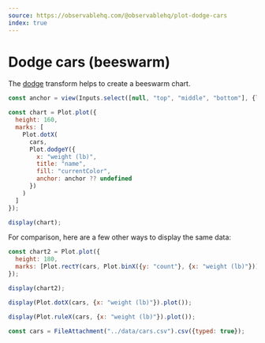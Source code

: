 ```yaml
---
source: https://observablehq.com/@observablehq/plot-dodge-cars
index: true
---
```


# Dodge cars (beeswarm)

The [dodge](https://observablehq.com/plot/transforms/dodge) transform helps to create a beeswarm chart.

```js
const anchor = view(Inputs.select([null, "top", "middle", "bottom"], {label: "anchor"}));
```

```js echo
const chart = Plot.plot({
  height: 160,
  marks: [
    Plot.dotX(
      cars,
      Plot.dodgeY({
        x: "weight (lb)",
        title: "name",
        fill: "currentColor",
        anchor: anchor ?? undefined
      })
    )
  ]
});

display(chart);
```

For comparison, here are a few other ways to display the same data:

```js echo
const chart2 = Plot.plot({
  height: 180,
  marks: [Plot.rectY(cars, Plot.binX({y: "count"}, {x: "weight (lb)"})), Plot.ruleY([0])]
});

display(chart2);
```

```js echo
display(Plot.dotX(cars, {x: "weight (lb)"}).plot());
```

```js echo
display(Plot.ruleX(cars, {x: "weight (lb)"}).plot());
```

```js echo
const cars = FileAttachment("../data/cars.csv").csv({typed: true});
```
